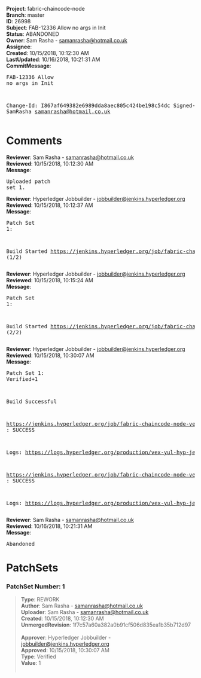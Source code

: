 <strong>Project</strong>: fabric-chaincode-node<br><strong>Branch</strong>: master<br><strong>ID</strong>: 26998<br><strong>Subject</strong>: FAB-12336 Allow no args in Init<br><strong>Status</strong>: ABANDONED<br><strong>Owner</strong>: Sam Rasha - samanrasha@hotmail.co.uk<br><strong>Assignee</strong>:<br><strong>Created</strong>: 10/15/2018, 10:12:30 AM<br><strong>LastUpdated</strong>: 10/16/2018, 10:21:31 AM<br><strong>CommitMessage</strong>:<br><pre>FAB-12336 Allow no args in Init

Change-Id: I867af649382e6989dda8aec805c424be198c54dc
Signed-off-by: SamRasha <samanrasha@hotmail.co.uk>
</pre><h1>Comments</h1><strong>Reviewer</strong>: Sam Rasha - samanrasha@hotmail.co.uk<br><strong>Reviewed</strong>: 10/15/2018, 10:12:30 AM<br><strong>Message</strong>: <pre>Uploaded patch set 1.</pre><strong>Reviewer</strong>: Hyperledger Jobbuilder - jobbuilder@jenkins.hyperledger.org<br><strong>Reviewed</strong>: 10/15/2018, 10:12:37 AM<br><strong>Message</strong>: <pre>Patch Set 1:

Build Started https://jenkins.hyperledger.org/job/fabric-chaincode-node-verify-s390x/325/ (1/2)</pre><strong>Reviewer</strong>: Hyperledger Jobbuilder - jobbuilder@jenkins.hyperledger.org<br><strong>Reviewed</strong>: 10/15/2018, 10:15:24 AM<br><strong>Message</strong>: <pre>Patch Set 1:

Build Started https://jenkins.hyperledger.org/job/fabric-chaincode-node-verify-x86_64/371/ (2/2)</pre><strong>Reviewer</strong>: Hyperledger Jobbuilder - jobbuilder@jenkins.hyperledger.org<br><strong>Reviewed</strong>: 10/15/2018, 10:30:07 AM<br><strong>Message</strong>: <pre>Patch Set 1: Verified+1

Build Successful 

https://jenkins.hyperledger.org/job/fabric-chaincode-node-verify-s390x/325/ : SUCCESS

Logs: https://logs.hyperledger.org/production/vex-yul-hyp-jenkins-3/fabric-chaincode-node-verify-s390x/325

https://jenkins.hyperledger.org/job/fabric-chaincode-node-verify-x86_64/371/ : SUCCESS

Logs: https://logs.hyperledger.org/production/vex-yul-hyp-jenkins-3/fabric-chaincode-node-verify-x86_64/371</pre><strong>Reviewer</strong>: Sam Rasha - samanrasha@hotmail.co.uk<br><strong>Reviewed</strong>: 10/16/2018, 10:21:31 AM<br><strong>Message</strong>: <pre>Abandoned</pre><h1>PatchSets</h1><h3>PatchSet Number: 1</h3><blockquote><strong>Type</strong>: REWORK<br><strong>Author</strong>: Sam Rasha - samanrasha@hotmail.co.uk<br><strong>Uploader</strong>: Sam Rasha - samanrasha@hotmail.co.uk<br><strong>Created</strong>: 10/15/2018, 10:12:30 AM<br><strong>UnmergedRevision</strong>: 1f7c57a60a382a0b91cf506d835ea1b35b712d97<br><br><strong>Approver</strong>: Hyperledger Jobbuilder - jobbuilder@jenkins.hyperledger.org<br><strong>Approved</strong>: 10/15/2018, 10:30:07 AM<br><strong>Type</strong>: Verified<br><strong>Value</strong>: 1<br><br></blockquote>